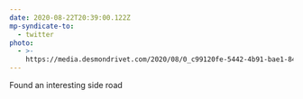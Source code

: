 ```yaml
---
date: 2020-08-22T20:39:00.122Z
mp-syndicate-to:
  - twitter
photo:
  - >-
    https://media.desmondrivet.com/2020/08/0_c99120fe-5442-4b91-bae1-84d23a1745cb.jpg
---
```


Found an interesting side road

